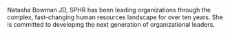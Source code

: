Natasha Bowman JD, SPHR has been leading organizations through the complex, fast-changing human resources landscape for over ten years. She is committed to developing the next generation of organizational leaders.
